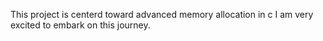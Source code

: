 This project is centerd toward advanced memory allocation in c
I am very excited to embark on this journey.

